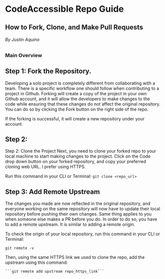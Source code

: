 # CodeAccessible Repo Guide
## How to Fork, Clone, and Make Pull Requests

###### By Justin Aquino
### Main Overview 
## Step 1: Fork the Repository.
  Developing a solo project is completely different from collaborating with a team. 
There is a specific workflow one should follow when contributing to a project in Github. 
Forking will create a copy of the project in your own Github account, and it will allow the developers to make changes to the code while ensuring that these changes do not affect the original repository. 
You can do so by clicking the Fork button on the right side of the repo. 

If the forking is successful, it will create a new repository under your account.


## Step 2: 

Step 2: Clone the Project
  Next, you need to clone your forked repo to your local machine to start making changes to the project. Click on the Code drop down button on your forked repository, and copy your preferred cloning web URL. I prefer using HTTPS.

Run this command in your CLI or Terminal: ```git clone <repo_url>```

## Step 3: Add Remote Upstream
  The changes you made are now reflected in the original repository, and everyone working on the same repository will now have to update their local repository before pushing their own changes. Same thing applies to you when someone else makes a PR before you do. In order to do so, you have to add a remote upstream. It is similar to adding a remote origin. 

  To check the origin of your local repository, run this command in your CLI or Terminal: 

  ```git remote -v```

  Then, using the same HTTPS link we used to clone the repo, add the upstream using this command: 
  
    ```git remote add upstream repo_https_link```
